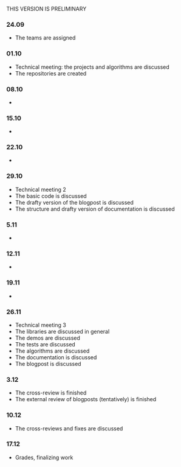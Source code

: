 THIS VERSION IS PRELIMINARY

### 24.09
* The teams are assigned

### 01.10
* Technical meeting: the projects and algorithms are discussed
* The repositories are created
  
### 08.10
-
### 15.10
-
### 22.10
-
### 29.10
* Technical meeting 2
* The basic code is discussed
* The drafty version of the blogpost is discussed
* The structure and drafty version of documentation is discussed
### 5.11
-
### 12.11
-
### 19.11
-
### 26.11
* Technical meeting 3
* The libraries are discussed in general
* The demos are discussed
* The tests are discussed
* The algorithms are discussed
* The documentation is discussed
* The blogpost is discussed
### 3.12
* The cross-review is finished
* The external review of blogposts (tentatively) is finished
### 10.12
* The cross-reviews and fixes are discussed
### 17.12
* Grades, finalizing work
